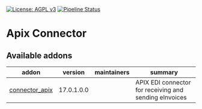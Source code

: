 [![License: AGPL v3](https://img.shields.io/badge/License-AGPL%20v3-blue.svg)](https://www.gnu.org/licenses/agpl-3.0)
[![Pipeline Status](https://gitlab.com/tawasta/odoo/connector-apix/badges/17.0-dev/pipeline.svg)](https://gitlab.com/tawasta/odoo/connector-apix/-/pipelines/)

Apix Connector
==============

[//]: # (addons)

Available addons
----------------
addon | version | maintainers | summary
--- | --- | --- | ---
[connector_apix](connector_apix/) | 17.0.1.0.0 |  | APIX EDI connector for receiving and sending eInvoices

[//]: # (end addons)
